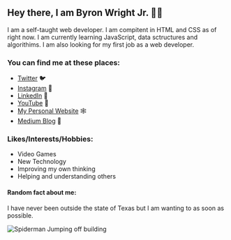 ## Hey there, I am Byron Wright Jr. 👋🏽

I am a self-taught web developer. I am compitent in HTML and CSS as of right now. I am currently learning JavaScript, data sctructures and algorithims. I am also looking for my first job as a web developer.

### You can find me at these places:
* [Twitter](https://www.twitter.com/byronwrightjr) 🐦
* [Instagram](https://www.instagram.com/byroncwrightjr) 📸
* [LinkedIn](https://www.linkedin.com/in/byronwrightjr) 🔗
* [YouTube](https://www.youtube.com/channel/UCH_dEUH3rm29_7laJAGRS6w) 🎥
* [My Personal Website](https://byronwrightjr.com) 🕸
* [Medium Blog](https://byronwrightjr.medium.com) 📝

### Likes/Interests/Hobbies:
* Video Games
* New Technology
* Improving my own thinking
* Helping and understanding others

#### Random fact about me:
I have never been outside the state of Texas but I am wanting to as soon as possible. 

![Spiderman Jumping off building](https://media1.giphy.com/media/l46C5YyhNUlhFLlio/giphy.gif?cid=790b7611df538b7cde8e1da81dbf01e0500ed0304bd8c917&rid=giphy.gif&ct=g) 
